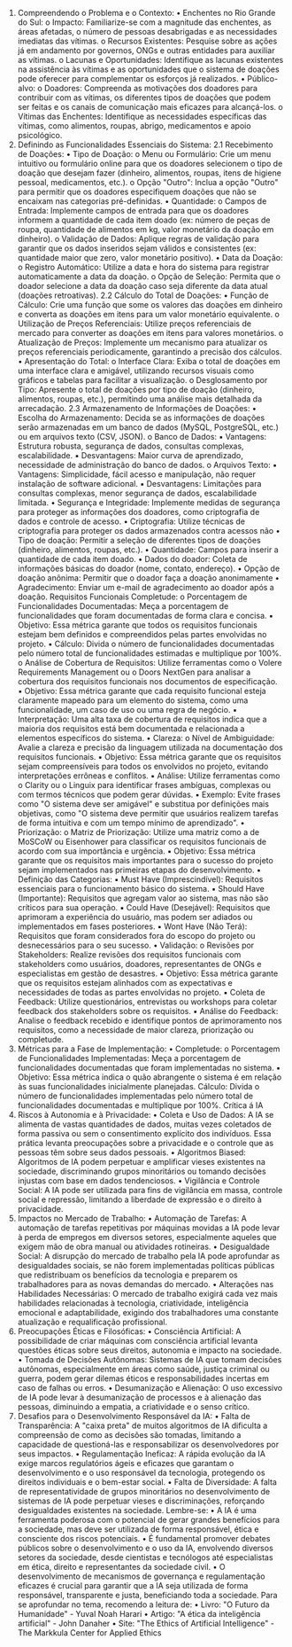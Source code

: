 1. Compreendendo o Problema e o Contexto:
• Enchentes no Rio Grande do Sul:
o Impacto: Familiarize-se com a magnitude das enchentes, as áreas afetadas, o número de pessoas
desabrigadas e as necessidades imediatas das vítimas.
o Recursos Existentes: Pesquise sobre as ações já em andamento por governos, ONGs e outras entidades para
auxiliar as vítimas.
o Lacunas e Oportunidades: Identifique as lacunas existentes na assistência às vítimas e as oportunidades que
o sistema de doações pode oferecer para complementar os esforços já realizados.
• Público-alvo:
o Doadores: Compreenda as motivações dos doadores para contribuir com as vítimas, os diferentes tipos de
doações que podem ser feitas e os canais de comunicação mais eficazes para alcançá-los.
o Vítimas das Enchentes: Identifique as necessidades específicas das vítimas, como alimentos, roupas, abrigo,
medicamentos e apoio psicológico.
2. Definindo as Funcionalidades Essenciais do Sistema:
2.1 Recebimento de Doações:
• Tipo de Doação:
o Menu ou Formulário: Crie um menu intuitivo ou formulário online para que os doadores selecionem o tipo
de doação que desejam fazer (dinheiro, alimentos, roupas, itens de higiene pessoal, medicamentos, etc.).
o Opção "Outro": Inclua a opção "Outro" para permitir que os doadores especifiquem doações que não se
encaixam nas categorias pré-definidas.
• Quantidade:
o Campos de Entrada: Implemente campos de entrada para que os doadores informem a quantidade de cada
item doado (ex: número de peças de roupa, quantidade de alimentos em kg, valor monetário da doação em
dinheiro).
o Validação de Dados: Aplique regras de validação para garantir que os dados inseridos sejam válidos e
consistentes (ex: quantidade maior que zero, valor monetário positivo).
• Data da Doação:
o Registro Automático: Utilize a data e hora do sistema para registrar automaticamente a data da doação.
o Opção de Seleção: Permita que o doador selecione a data da doação caso seja diferente da data atual
(doações retroativas).
2.2 Cálculo do Total de Doações:
• Função de Cálculo: Crie uma função que some os valores das doações em dinheiro e converta as doações em itens para
um valor monetário equivalente.
o Utilização de Preços Referenciais: Utilize preços referenciais de mercado para converter as doações em
itens para valores monetários.
o Atualização de Preços: Implemente um mecanismo para atualizar os preços referenciais periodicamente,
garantindo a precisão dos cálculos.
• Apresentação do Total:
o Interface Clara: Exiba o total de doações em uma interface clara e amigável, utilizando recursos visuais
como gráficos e tabelas para facilitar a visualização.
o Desglosamento por Tipo: Apresente o total de doações por tipo de doação (dinheiro, alimentos, roupas, etc.),
permitindo uma análise mais detalhada da arrecadação.
2.3 Armazenamento de Informações de Doações:
• Escolha do Armazenamento: Decida se as informações de doações serão armazenadas em um banco de dados
(MySQL, PostgreSQL, etc.) ou em arquivos texto (CSV, JSON).
o Banco de Dados:
▪ Vantagens: Estrutura robusta, segurança de dados, consultas complexas, escalabilidade.
▪ Desvantagens: Maior curva de aprendizado, necessidade de administração do banco de dados.
o Arquivos Texto:
▪ Vantagens: Simplicidade, fácil acesso e manipulação, não requer instalação de software adicional.
▪ Desvantagens: Limitações para consultas complexas, menor segurança de dados, escalabilidade
limitada.
• Segurança e Integridade: Implemente medidas de segurança para proteger as informações dos doadores, como
criptografia de dados e controle de acesso.
 • Criptografia: Utilize técnicas de criptografia para proteger os dados armazenados contra acessos não
 • Tipo de doação: Permitir a seleção de diferentes tipos de doações (dinheiro, alimentos, roupas, etc.).
 • Quantidade: Campos para inserir a quantidade de cada item doado.
 • Dados do doador: Coleta de informações básicas do doador (nome, contato, endereço).
 • Opção de doação anônima: Permitir que o doador faça a doação anonimamente
 • Agradecimento: Enviar um e-mail de agradecimento ao doador após a doação.
Requisitos Funcionais
Completude:
o Porcentagem de Funcionalidades Documentadas: Meça a porcentagem de funcionalidades que foram
documentadas de forma clara e concisa.
▪ Objetivo: Essa métrica garante que todos os requisitos funcionais estejam bem definidos e
compreendidos pelas partes envolvidas no projeto.
▪ Cálculo: Divida o número de funcionalidades documentadas pelo número total de funcionalidades
estimadas e multiplique por 100%.
o Análise de Cobertura de Requisitos: Utilize ferramentas como o Volere Requirements Management ou o
Doors NextGen para analisar a cobertura dos requisitos funcionais nos documentos de especificação.
▪ Objetivo: Essa métrica garante que cada requisito funcional esteja claramente mapeado para um
elemento do sistema, como uma funcionalidade, um caso de uso ou uma regra de negócio.
▪ Interpretação: Uma alta taxa de cobertura de requisitos indica que a maioria dos requisitos está
bem documentada e relacionada a elementos específicos do sistema.
• Clareza:
o Nível de Ambiguidade: Avalie a clareza e precisão da linguagem utilizada na documentação dos requisitos
funcionais.
▪ Objetivo: Essa métrica garante que os requisitos sejam compreensíveis para todos os envolvidos
no projeto, evitando interpretações errôneas e conflitos.
▪ Análise: Utilize ferramentas como o Clarity ou o Linguix para identificar frases ambíguas,
complexas ou com termos técnicos que podem gerar dúvidas.
▪ Exemplo: Evite frases como "O sistema deve ser amigável" e substitua por definições mais
objetivas, como "O sistema deve permitir que usuários realizem tarefas de forma intuitiva e com
um tempo mínimo de aprendizado".
• Priorização:
o Matriz de Priorização: Utilize uma matriz como a de MoSCoW ou Eisenhower para classificar os
requisitos funcionais de acordo com sua importância e urgência.
▪ Objetivo: Essa métrica garante que os requisitos mais importantes para o sucesso do projeto sejam
implementados nas primeiras etapas do desenvolvimento.
▪ Definição das Categorias:
▪ Must Have (Imprescindível): Requisitos essenciais para o funcionamento básico do
sistema.
▪ Should Have (Importante): Requisitos que agregam valor ao sistema, mas não são
críticos para sua operação.
▪ Could Have (Desejável): Requisitos que aprimoram a experiência do usuário, mas
podem ser adiados ou implementados em fases posteriores.
▪ Wont Have (Não Terá): Requisitos que foram considerados fora do escopo do projeto
ou desnecessários para o seu sucesso.
• Validação:
o Revisões por Stakeholders: Realize revisões dos requisitos funcionais com stakeholders como usuários,
doadores, representantes de ONGs e especialistas em gestão de desastres.
▪ Objetivo: Essa métrica garante que os requisitos estejam alinhados com as expectativas e
necessidades de todas as partes envolvidas no projeto.
▪ Coleta de Feedback: Utilize questionários, entrevistas ou workshops para coletar feedback dos
stakeholders sobre os requisitos.
▪ Análise do Feedback: Analise o feedback recebido e identifique pontos de aprimoramento nos
requisitos, como a necessidade de maior clareza, priorização ou completude.
2. Métricas para a Fase de Implementação:
• Completude:
o Porcentagem de Funcionalidades Implementadas: Meça a porcentagem de funcionalidades documentadas
que foram implementadas no sistema.
▪ Objetivo: Essa métrica indica o quão abrangente o sistema é em relação às suas funcionalidades
inicialmente planejadas.
Cálculo: Divida o número de funcionalidades implementadas pelo número total de
funcionalidades documentadas e multiplique por 100%.
Crítica á IA
 1. Riscos à Autonomia e à Privacidade:
• Coleta e Uso de Dados: A IA se alimenta de vastas quantidades de dados, muitas vezes coletados de forma passiva ou
sem o consentimento explícito dos indivíduos. Essa prática levanta preocupações sobre a privacidade e o controle que as
pessoas têm sobre seus dados pessoais.
• Algoritmos Biased: Algoritmos de IA podem perpetuar e amplificar vieses existentes na sociedade, discriminando
grupos minoritários ou tomando decisões injustas com base em dados tendenciosos.
• Vigilância e Controle Social: A IA pode ser utilizada para fins de vigilância em massa, controle social e repressão,
limitando a liberdade de expressão e o direito à privacidade.
2. Impactos no Mercado de Trabalho:
• Automação de Tarefas: A automação de tarefas repetitivas por máquinas movidas a IA pode levar à perda de empregos
em diversos setores, especialmente aqueles que exigem mão de obra manual ou atividades rotineiras.
• Desigualdade Social: A disrupção do mercado de trabalho pela IA pode aprofundar as desigualdades sociais, se não
forem implementadas políticas públicas que redistribuam os benefícios da tecnologia e preparem os trabalhadores para as
novas demandas do mercado.
• Alterações nas Habilidades Necessárias: O mercado de trabalho exigirá cada vez mais habilidades relacionadas à
tecnologia, criatividade, inteligência emocional e adaptabilidade, exigindo dos trabalhadores uma constante atualização e
requalificação profissional.
3. Preocupações Éticas e Filosóficas:
• Consciência Artificial: A possibilidade de criar máquinas com consciência artificial levanta questões éticas sobre seus
direitos, autonomia e impacto na sociedade.
• Tomada de Decisões Autônomas: Sistemas de IA que tomam decisões autônomas, especialmente em áreas como saúde,
justiça criminal ou guerra, podem gerar dilemas éticos e responsabilidades incertas em caso de falhas ou erros.
• Desumanização e Alienação: O uso excessivo de IA pode levar à desumanização de processos e à alienação das
pessoas, diminuindo a empatia, a criatividade e o senso crítico.
4. Desafios para o Desenvolvimento Responsável da IA:
• Falta de Transparência: A "caixa preta" de muitos algoritmos de IA dificulta a compreensão de como as decisões são
tomadas, limitando a capacidade de questioná-las e responsabilizar os desenvolvedores por seus impactos.
• Regulamentação Ineficaz: A rápida evolução da IA exige marcos regulatórios ágeis e eficazes que garantam o
desenvolvimento e o uso responsável da tecnologia, protegendo os direitos individuais e o bem-estar social.
• Falta de Diversidade: A falta de representatividade de grupos minoritários no desenvolvimento de sistemas de IA pode
perpetuar vieses e discriminações, reforçando desigualdades existentes na sociedade.
Lembre-se:
• A IA é uma ferramenta poderosa com o potencial de gerar grandes benefícios para a sociedade, mas deve ser utilizada de
forma responsável, ética e consciente dos riscos potenciais.
• É fundamental promover debates públicos sobre o desenvolvimento e o uso da IA, envolvendo diversos setores da
sociedade, desde cientistas e tecnólogos até especialistas em ética, direito e representantes da sociedade civil.
• O desenvolvimento de mecanismos de governança e regulamentação eficazes é crucial para garantir que a IA seja
utilizada de forma responsável, transparente e justa, beneficiando toda a sociedade.
Para se aprofundar no tema, recomendo a leitura de:
• Livro: "O Futuro da Humanidade" - Yuval Noah Harari
• Artigo: "A ética da inteligência artificial" - John Danaher
• Site: "The Ethics of Artificial Intelligence" - The Markkula Center for Applied Ethics

